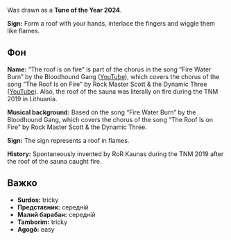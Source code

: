 Was drawn as a **Tune of the Year 2024**.

**Sign:** Form a roof with your hands, interlace the fingers and wiggle them
like flames.

## Фон

**Name:** “The roof is on fire” is part of the chorus in the song “Fire Water
Burn” by the Bloodhound Gang
([YouTube](https://www.youtube.com/watch?v=Adgx9wt63NY)), which covers the
chorus of the song “The Roof Is on Fire” by Rock Master Scott & the Dynamic
Three ([YouTube](https://youtu.be/-Vv_LwwwpmU?t=263)). Also, the roof of the
sauna was literally on fire during the TNM 2019 in Lithuania.

**Musical background:** Based on the song “Fire Water Burn” by the Bloodhound
Gang, which covers the chorus of the song “The Roof Is on Fire” by Rock Master
Scott & the Dynamic Three.

**Sign:** The sign represents a roof in flames.

**History:** Spontaneously invented by RoR Kaunas during the TNM 2019 after the
roof of the sauna caught fire.

## Важко

* **Surdos:** tricky
* **Представник:** середній
* **Малий барабан:** середній
* **Tamborim:** tricky
* **Agogô:** easy
